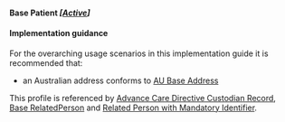 #### Base Patient *[[Active](http://hl7.org/fhir/stu3/valueset-publication-status.html)]*

#### Implementation guidance
For the overarching usage scenarios in this implementation guide it is recommended that:
* an Australian address conforms to [AU Base Address](https://build.fhir.org/ig/hl7au/au-fhir-base-stu3/StructureDefinition-au-address.html)

This profile is referenced by [Advance Care Directive Custodian Record](StructureDefinition-composition-acdcr-1.html), [Base RelatedPerson](StructureDefinition-relatedperson-dh-base-1.html) and [Related Person with Mandatory Identifier](StructureDefinition-relatedperson-ident-1.html).